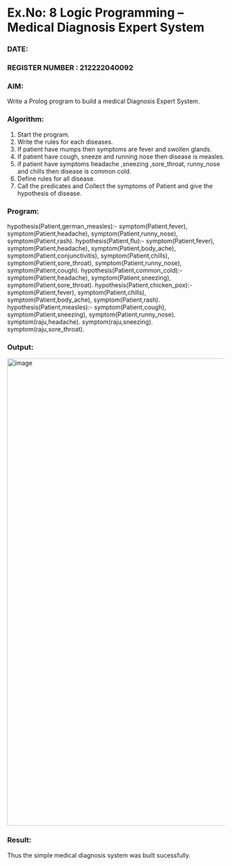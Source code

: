 # Ex.No: 8  Logic Programming –  Medical Diagnosis Expert System
### DATE:                                                                            
### REGISTER NUMBER : 212222040092
### AIM: 
Write a Prolog program to build a medical Diagnosis Expert System.
###  Algorithm:
1. Start the program.
2. Write the rules for each diseases.
3. If patient have mumps then symptoms are fever and swollen glands.
4. If patient have cough, sneeze and running nose then disease is measles.
5. if patient have symptoms headache ,sneezing ,sore_throat, runny_nose and  chills then disease is common cold.
6. Define rules for all disease.
7. Call the predicates and Collect the symptoms of Patient and give the hypothesis of disease.
        

### Program:

 hypothesis(Patient,german_measles):-
    symptom(Patient,fever),
    symptom(Patient,headache),
    symptom(Patient,runny_nose),
    symptom(Patient,rash).
hypothesis(Patient,flu):-
 symptom(Patient,fever),
 symptom(Patient,headache),
 symptom(Patient,body_ache),
 symptom(Patient,conjunctivitis),
 symptom(Patient,chills),
 symptom(Patient,sore_throat),
 symptom(Patient,runny_nose),
 symptom(Patient,cough).
hypothesis(Patient,common_cold):-
 symptom(Patient,headache),
 symptom(Patient,sneezing),
 symptom(Patient,sore_throat).
hypothesis(Patient,chicken_pox):-
 symptom(Patient,fever),
 symptom(Patient,chills),
 symptom(Patient,body_ache),
 symptom(Patient,rash).
hypothesis(Patient,measles):-
 symptom(Patient,cough),
 symptom(Patient,sneezing),
 symptom(Patient,runny_nose).
symptom(raju,headache).
symptom(raju,sneezing).
symptom(raju,sore_throat).











### Output:
<img width="1920" height="1080" alt="image" src="https://github.com/user-attachments/assets/a868d57f-ed7f-4fa6-be07-e5030da80899" />





### Result:
Thus the simple medical diagnosis system was built sucessfully.
